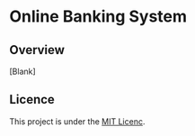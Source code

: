 # Online Banking System

## Overview
[Blank]

## Licence
This project is under the [MIT Licenc](https://github.com/NikolaosGazis/Online-Banking-System?tab=MIT-1-ov-file).
